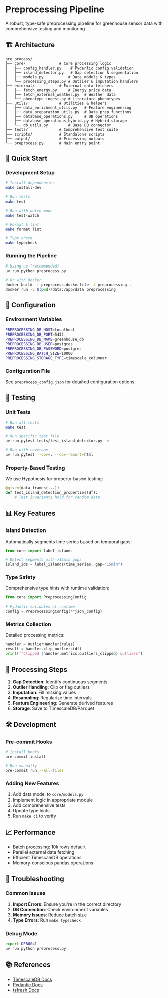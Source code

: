 # Preprocessing Pipeline

A robust, type-safe preprocessing pipeline for greenhouse sensor data with comprehensive testing and monitoring.

## 🏗️ Architecture

```
pre_process/
├── core/               # Core processing logic
│   ├── config_handler.py    # Pydantic config validation
│   ├── island_detector.py   # Gap detection & segmentation
│   ├── models.py           # Data models & types
│   └── processing_steps.py # Outlier & imputation handlers
├── external/           # External data fetchers
│   ├── fetch_energy.py     # Energy price data
│   ├── fetch_external_weather.py  # Weather data
│   └── phenotype_ingest.py # Literature phenotypes
├── utils/              # Utilities & helpers
│   ├── data_enrichment_utils.py   # Feature engineering
│   ├── data_preparation_utils.py  # Data prep functions
│   ├── database_operations.py     # DB operations
│   ├── database_operations_hybrid.py # Hybrid storage
│   └── db_utils.py         # Base DB connector
├── tests/              # Comprehensive test suite
├── scripts/            # Standalone scripts
├── output/             # Processing outputs
└── preprocess.py       # Main entry point
```

## 🚀 Quick Start

### Development Setup

```bash
# Install dependencies
make install-dev

# Run tests
make test

# Run with watch mode
make test-watch

# Format & lint
make format lint

# Type check
make typecheck
```

### Running the Pipeline

```bash
# Using uv (recommended)
uv run python preprocess.py

# Or with Docker
docker build -f preprocess.dockerfile -t preprocessing .
docker run -v $(pwd)/data:/app/data preprocessing
```

## 🔧 Configuration

### Environment Variables

```bash
PREPROCESSING_DB_HOST=localhost
PREPROCESSING_DB_PORT=5432
PREPROCESSING_DB_NAME=greenhouse_db
PREPROCESSING_DB_USER=postgres
PREPROCESSING_DB_PASSWORD=postgres
PREPROCESSING_BATCH_SIZE=10000
PREPROCESSING_STORAGE_TYPE=timescale_columnar
```

### Configuration File

See `preprocess_config.json` for detailed configuration options.

## 🧪 Testing

### Unit Tests

```bash
# Run all tests
make test

# Run specific test file
uv run pytest tests/test_island_detector.py -v

# Run with coverage
uv run pytest --cov=. --cov-report=html
```

### Property-Based Testing

We use Hypothesis for property-based testing:

```python
@given(data_frames(...))
def test_island_detection_properties(df):
    # Test invariants hold for random data
```

## 📊 Key Features

### Island Detection

Automatically segments time series based on temporal gaps:

```python
from core import label_islands

# Detect segments with >15min gaps
island_ids = label_islands(time_series, gap="15min")
```

### Type Safety

Comprehensive type hints with runtime validation:

```python
from core import PreprocessingConfig

# Pydantic validates at runtime
config = PreprocessingConfig(**json_config)
```

### Metrics Collection

Detailed processing metrics:

```python
handler = OutlierHandler(rules)
result = handler.clip_outliers(df)
print(f"Clipped {handler.metrics.outliers_clipped} outliers")
```

## 🔄 Processing Steps

1. **Gap Detection**: Identify continuous segments
2. **Outlier Handling**: Clip or flag outliers
3. **Imputation**: Fill missing values
4. **Resampling**: Regularize time intervals
5. **Feature Engineering**: Generate derived features
6. **Storage**: Save to TimescaleDB/Parquet

## 🛠️ Development

### Pre-commit Hooks

```bash
# Install hooks
pre-commit install

# Run manually
pre-commit run --all-files
```

### Adding New Features

1. Add data model to `core/models.py`
2. Implement logic in appropriate module
3. Add comprehensive tests
4. Update type hints
5. Run `make ci` to verify

## 📈 Performance

- Batch processing: 10k rows default
- Parallel external data fetching
- Efficient TimescaleDB operations
- Memory-conscious pandas operations

## 🐛 Troubleshooting

### Common Issues

1. **Import Errors**: Ensure you're in the correct directory
2. **DB Connection**: Check environment variables
3. **Memory Issues**: Reduce batch size
4. **Type Errors**: Run `make typecheck`

### Debug Mode

```bash
export DEBUG=1
uv run python preprocess.py
```

## 📚 References

- [TimescaleDB Docs](https://docs.timescale.com/)
- [Pydantic Docs](https://docs.pydantic.dev/)
- [tsfresh Docs](https://tsfresh.readthedocs.io/)